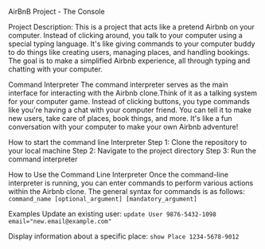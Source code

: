 AirBnB Project - The Console

Project Description:
This is a project that acts like a pretend Airbnb on your computer. Instead of clicking around, you talk to your computer using a special typing language. It's like giving commands to your computer buddy to do things like creating users, managing places, and handling bookings. The goal is to make a simplified Airbnb experience, all through typing and chatting with your computer.

Command Interpreter
The command interpreter serves as the main interface for interacting with the Airbnb clone.Think of it as a talking system for your computer game. Instead of clicking buttons, you type commands like you're having a chat with your computer friend. You can tell it to make new users, take care of places, book things, and more. It's like a fun conversation with your computer to make your own Airbnb adventure!

How to start the command line Interpreter
Step 1: Clone the repository to your local machine
Step 2: Navigate to the project directory
Step 3: Run the command interpreter

How to Use the Command Line Interpreter
Once the command-line interpreter is running, you can enter commands to perform various actions within the Airbnb clone. The general syntax for commands is as follows:
`command_name [optional_argument] [mandatory_argument]`

Examples
Update an existing user:
`update User 9876-5432-1098 email="new.email@example.com"`

Display information about a specific place:
`show Place 1234-5678-9012`
